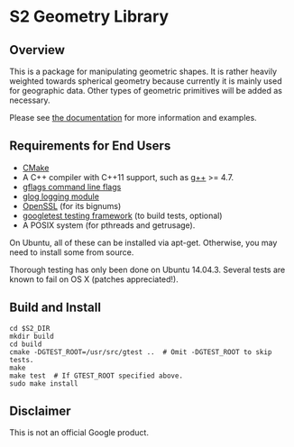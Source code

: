 S2 Geometry Library
===================

Overview
--------

This is a package for manipulating geometric shapes.  It is rather
heavily weighted towards spherical geometry because currently it is
mainly used for geographic data.  Other types of geometric primitives
will be added as necessary.

Please see [the documentation](doc/intro.md) for more information and examples.

Requirements for End Users
--------------------------

* [CMake](http://www.cmake.org/)
* A C++ compiler with C++11 support, such as [g++](https://gcc.gnu.org/)
  \>= 4.7.
* [gflags command line flags](https://github.com/gflags/gflags)
* [glog logging module](https://github.com/google/glog)
* [OpenSSL](https://github.com/openssl/openssl) (for its bignums)
* [googletest testing framework](https://github.com/google/googletest)
  (to build tests, optional)
* A POSIX system (for pthreads and getrusage).

On Ubuntu, all of these can be installed via apt-get.  Otherwise, you may need
to install some from source.

Thorough testing has only been done on Ubuntu 14.04.3.  Several tests are
known to fail on OS X (patches appreciated!).

Build and Install
-----------------

```
cd $S2_DIR
mkdir build
cd build
cmake -DGTEST_ROOT=/usr/src/gtest ..  # Omit -DGTEST_ROOT to skip tests.
make
make test  # If GTEST_ROOT specified above.
sudo make install
```

Disclaimer
----------
This is not an official Google product.
